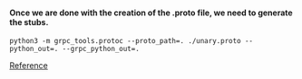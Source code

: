 #### Once we are done with the creation of the .proto file, we need to generate the stubs.
`````
python3 -m grpc_tools.protoc --proto_path=. ./unary.proto --python_out=. --grpc_python_out=.
`````

[Reference](https://www.velotio.com/engineering-blog/grpc-implementation-using-python)